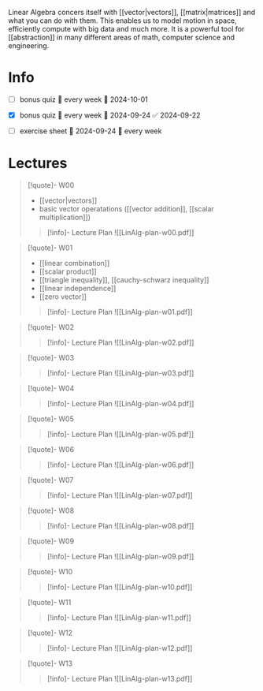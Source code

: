 
Linear Algebra concers itself with [[vector|vectors]], [[matrix|matrices]] and what you can do with them. This enables us to model motion in space, efficiently compute with big data and much more. It is a powerful tool for [[abstraction]] in many different areas of math, computer science and engineering.


# Info

- [ ] bonus quiz 🔁 every week 📅 2024-10-01
- [x] bonus quiz 🔁 every week 📅 2024-09-24 ✅ 2024-09-22
- [ ] exercise sheet 📅 2024-09-24 🔁 every week 


# Lectures

> [!quote]- W00
> 
> - [[vector|vectors]]
> - basic vector operatations ([[vector addition]], [[scalar multiplication]])
>   
> > [!info]- Lecture Plan
> > ![[LinAlg-plan-w00.pdf]]

> [!quote]- W01
> 
> - [[linear combination]]
> - [[scalar product]]
> - [[triangle inequality]], [[cauchy-schwarz inequality]]
> - [[linear independence]]
> - [[zero vector]]
> 
> > [!info]- Lecture Plan
 > > ![[LinAlg-plan-w01.pdf]]

> [!quote]- W02
> 
> 
> 
> > [!info]- Lecture Plan
> > ![[LinAlg-plan-w02.pdf]]

> [!quote]- W03
> 
> 
> 
> > [!info]- Lecture Plan
> > ![[LinAlg-plan-w03.pdf]]

> [!quote]- W04
> 
> 
> 
> > [!info]- Lecture Plan
> > ![[LinAlg-plan-w04.pdf]]

> [!quote]- W05
> 
> 
> 
> > [!info]- Lecture Plan
> > ![[LinAlg-plan-w05.pdf]]

> [!quote]- W06
> 
> 
> 
> > [!info]- Lecture Plan
> > ![[LinAlg-plan-w06.pdf]]

> [!quote]- W07
> 
> 
> 
> > [!info]- Lecture Plan
> > ![[LinAlg-plan-w07.pdf]]

> [!quote]- W08
> 
> 
> 
> > [!info]- Lecture Plan
> > ![[LinAlg-plan-w08.pdf]]

> [!quote]- W09
> 
> 
> 
> > [!info]- Lecture Plan
> > ![[LinAlg-plan-w09.pdf]]

> [!quote]- W10
> 
> 
> 
> > [!info]- Lecture Plan
> > ![[LinAlg-plan-w10.pdf]]

> [!quote]- W11
> 
> 
> 
> > [!info]- Lecture Plan
> > ![[LinAlg-plan-w11.pdf]]

> [!quote]- W12
> 
> 
> 
> > [!info]- Lecture Plan
> > ![[LinAlg-plan-w12.pdf]]

> [!quote]- W13
> 
> 
> 
> > [!info]- Lecture Plan
> > ![[LinAlg-plan-w13.pdf]]



